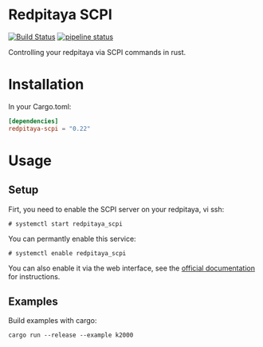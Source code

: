 # Redpitaya SCPI

[![Build Status](https://travis-ci.org/sanpii/redpitaya-scpi.svg?branch=master)](https://travis-ci.org/sanpii/redpitaya-scpi)
[![pipeline status](https://gitlab.com/yellow-pitaya/scpi-client/badges/main/pipeline.svg)](https://gitlab.com/yellow-pitaya/scpi-client/-/commits/main)

Controlling your redpitaya via SCPI commands in rust.

# Installation

In your Cargo.toml:

```toml
[dependencies]
redpitaya-scpi = "0.22"
```

# Usage

## Setup

Firt, you need to enable the SCPI server on your redpitaya, vi ssh:

```
# systemctl start redpitaya_scpi
```

You can permantly enable this service:

```
# systemctl enable redpitaya_scpi
```

You can also enable it via the web interface, see the [official
documentation](https://redpitaya.readthedocs.io/en/latest/doc/appsFeatures/remoteControl/remoteControl.html#quick-start)
for instructions.

## Examples

Build examples with cargo:

```
cargo run --release --example k2000
```
